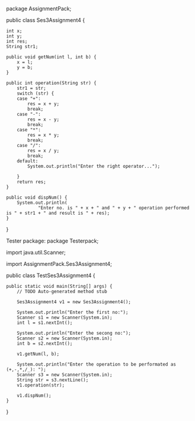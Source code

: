package AssignmentPack;

public class Ses3Assignment4 {

	int x;
	int y;
	int res;
	String str1;

	public void getNum(int l, int b) {
		x = l;
		y = b;
	}

	public int operation(String str) {
		str1 = str;
		switch (str) {
		case "+":
			res = x + y;
			break;
		case "-":
			res = x - y;
			break;
		case "*":
			res = x * y;
			break;
		case "/":
			res = x / y;
			break;
		default:
			System.out.println("Enter the right operator...");

		}
		return res;
	}

	public void dispNum() {
		System.out.println(
				"Enter no. is " + x + " and " + y + " operation performed is " + str1 + " and result is " + res);
	}

}

Tester package:
package Testerpack;

import java.util.Scanner;

import AssignmentPack.Ses3Assignment4;

public class TestSes3Assignment4 {

	public static void main(String[] args) {
		// TODO Auto-generated method stub

		Ses3Assignment4 v1 = new Ses3Assignment4();

		System.out.println("Enter the first no:");
		Scanner s1 = new Scanner(System.in);
		int l = s1.nextInt();

		System.out.println("Enter the secong no:");
		Scanner s2 = new Scanner(System.in);
		int b = s2.nextInt();

		v1.getNum(l, b);

		System.out.println("Enter the operation to be performated as (+,-,*,/_): ");
		Scanner s3 = new Scanner(System.in);
		String str = s3.nextLine();
		v1.operation(str);

		v1.dispNum();
	}

}

